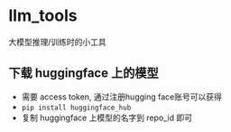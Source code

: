 # llm_tools
大模型推理/训练时的小工具


## 下载 huggingface 上的模型

- 需要 access token, 通过注册hugging face账号可以获得
- `pip install huggingface_hub`
- 复制 huggingface 上模型的名字到 repo_id 即可
